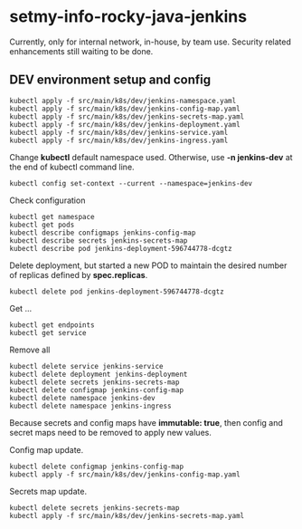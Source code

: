 # setmy-info-rocky-java-jenkins

Currently, only for internal network, in-house, by team use. Security related enhancements still waiting to be done.

## DEV environment setup and config

```shell
kubectl apply -f src/main/k8s/dev/jenkins-namespace.yaml
kubectl apply -f src/main/k8s/dev/jenkins-config-map.yaml
kubectl apply -f src/main/k8s/dev/jenkins-secrets-map.yaml
kubectl apply -f src/main/k8s/dev/jenkins-deployment.yaml
kubectl apply -f src/main/k8s/dev/jenkins-service.yaml
kubectl apply -f src/main/k8s/dev/jenkins-ingress.yaml
```

Change **kubectl** default namespace used. Otherwise, use **-n jenkins-dev** at the end of kubectl command line.

```shell
kubectl config set-context --current --namespace=jenkins-dev
```

Check configuration

```shell
kubectl get namespace
kubectl get pods
kubectl describe configmaps jenkins-config-map
kubectl describe secrets jenkins-secrets-map
kubectl describe pod jenkins-deployment-596744778-dcgtz
```

Delete deployment, but started a new POD to maintain the desired number of replicas defined by **spec.replicas**.

```shell
kubectl delete pod jenkins-deployment-596744778-dcgtz
```

Get ...

```shell
kubectl get endpoints
kubectl get service
```

Remove all

```shell
kubectl delete service jenkins-service
kubectl delete deployment jenkins-deployment
kubectl delete secrets jenkins-secrets-map
kubectl delete configmap jenkins-config-map
kubectl delete namespace jenkins-dev
kubectl delete namespace jenkins-ingress
```

Because secrets and config maps have **immutable: true**, then config and secret maps need to be removed to apply new
values.

Config map update.

```shell
kubectl delete configmap jenkins-config-map
kubectl apply -f src/main/k8s/dev/jenkins-config-map.yaml
```

Secrets map update.

```shell
kubectl delete secrets jenkins-secrets-map
kubectl apply -f src/main/k8s/dev/jenkins-secrets-map.yaml
```
